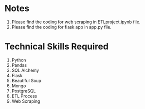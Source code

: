 # Notes

1. Please find the coding for web scraping in ETLproject.ipynb file.
2. Please find the coding for flask app in app.py file. 

# Technical Skills Required

1. Python
2. Pandas
3. SQL Alchemy
4. Flask
5. Beautiful Soup
6. Mongo
7. PostgreSQL
8. ETL Process 
9. Web Scraping

